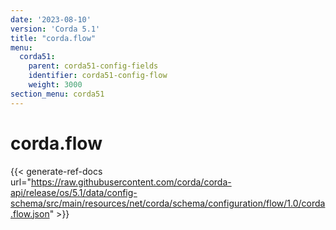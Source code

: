 ```yaml
---
date: '2023-08-10'
version: 'Corda 5.1'
title: "corda.flow"
menu:
  corda51:
    parent: corda51-config-fields
    identifier: corda51-config-flow
    weight: 3000
section_menu: corda51
---
```

# corda.flow
{{< generate-ref-docs url="https://raw.githubusercontent.com/corda/corda-api/release/os/5.1/data/config-schema/src/main/resources/net/corda/schema/configuration/flow/1.0/corda.flow.json" >}}
